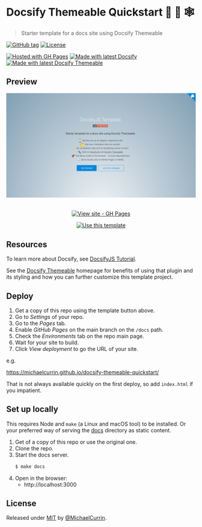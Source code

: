 # Docsify Themeable Quickstart 📒 🎨 🕸
> Starter template for a docs site using Docsify Themeable

[![GitHub tag](https://img.shields.io/github/tag/MichaelCurrin/docsify-themeable-quickstart)](https://github.com/MichaelCurrin/docsify-themeable-quickstart/tags/?include_prereleases&sort=semver)
[![License](https://img.shields.io/badge/License-MIT-blue)](#license)

[![Hosted with GH Pages](https://img.shields.io/badge/Hosted_with-GitHub_Pages-blue?logo=github&logoColor=white)](https://pages.github.com/)
[![Made with latest Docsify](https://img.shields.io/npm/v/docsify/latest?label=docsify)](https://docsify.js.org/)
[![Made with latest Docsify Themeable](https://img.shields.io/npm/v/docsify-themeable/latest?label=docsify-themeable)](https://jhildenbiddle.github.io/docsify-themeable/)


## Preview

<div align="center">
    <a href="https://michaelcurrin.github.io/docsify-themeable-quickstart/">
        <img src="/sample.png" alt="Sample screenshot" title="Sample screenshot" width="600" />
    </a>
</div>

<br>

<div align="center">

[![View site - GH Pages](https://img.shields.io/badge/View_site-GH_Pages-blue?style=for-the-badge)](https://michaelcurrin.github.io/docsify-themeable-quickstart/)

[![Use this template](https://img.shields.io/badge/Generate-Use_this_template-2ea44f?style=for-the-badge)](https://github.com/MichaelCurrin/docsify-themeable-quickstart/generate)

</div>


## Resources

To learn more about Docsify, see [DocsifyJS Tutorial](https://michaelcurrin.github.io/docsify-js-tutorial/).

See the [Docsify Themeable](https://jhildenbiddle.github.io/docsify-themeable/) homepage for benefits of using that plugin and its styling and how you can further customize this template project.


## Deploy

1. Get a copy of this repo using the template button above.
2. Go to _Settings_ of your repo.
3. Go to the _Pages_ tab.
4. Enable _GitHub Pages_ on the main branch on the `/docs` path.
5. Check the _Environments_ tab on the repo main page.
6. Wait for your site to build.
7. Click _View deployment_ to go the URL of your site.

e.g.

https://michaelcurrin.github.io/docsify-themeable-quickstart/

That is not always available quickly on the first deploy, so add `index.html` if you impatient.


## Set up locally

This requires Node and `make` (a Linux and macOS tool) to be installed. Or your preferred way of serving the [docs](/docs/) directory as static content.

1. Get of a copy of this repo or use the original one.
2. Clone the repo.
3. Start the docs server.
    ```sh
    $ make docs
    ```
4. Open in the browser:
    - http://localhost:3000


## License

Released under [MIT](/LICENSE) by [@MichaelCurrin](https://github.com/MichaelCurrin).
